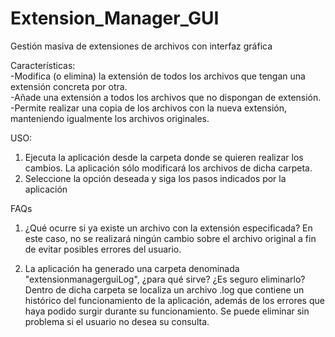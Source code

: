 # Extension_Manager_GUI
Gestión masiva de extensiones de archivos con interfaz gráfica

Características:<br>
-Modifica (o elimina) la extensión de todos los archivos que tengan una extensión concreta por otra.<br>
-Añade una extensión a todos los archivos que no dispongan de extensión.<br>
-Permite realizar una copia de los archivos con la nueva extensión, manteniendo igualmente los archivos originales.

USO:
1. Ejecuta la aplicación desde la carpeta donde se quieren realizar los cambios. La aplicación sólo modificará los archivos de dicha carpeta.
2. Seleccione la opción deseada y siga los pasos indicados por la aplicación

FAQs
1. ¿Qué ocurre si ya existe un archivo con la extensión especificada?
   En este caso, no se realizará ningún cambio sobre el archivo original a fin de evitar posibles errores del usuario.
   
2. La aplicación ha generado una carpeta denominada "extensionmanagerguiLog", ¿para qué sirve? ¿Es seguro eliminarlo?
   Dentro de dicha carpeta se localiza un archivo .log que contiene un histórico del funcionamiento de la aplicación, además de los errores que haya podido surgir durante su funcionamiento. Se puede eliminar sin problema si el usuario no desea su consulta.
